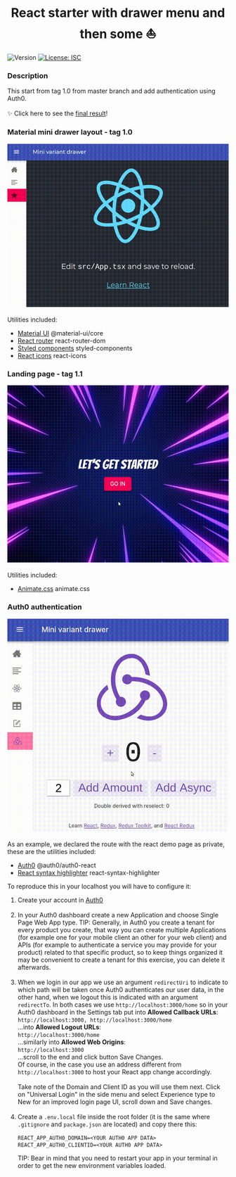 <h1 align="center">React starter with drawer menu and then some ⛵</h1>
<p>
  <img alt="Version" src="https://img.shields.io/badge/version-1.0.0-blue.svg?cacheSeconds=2592000" />
  <a href="#" target="_blank">
    <img alt="License: ISC" src="https://img.shields.io/badge/License-ISC-yellow.svg" />
  </a>
</p>

### Description

This start from tag 1.0 from master branch and add authentication using Auth0.<br /><br />
✨ Click here to see the <a href="https://5f715d2f84b7a40008e0ac3e--react-starter-s4nt14go.netlify.app" target="_blank">final result</a>! 
### Material mini drawer layout - tag 1.0<br />
![tag 1.0](./demo/tag1.gif)<br /><br />
Utilities included:
* [Material UI](https://material-ui.com) @material-ui/core
* [React router](https://reactrouter.com/web) react-router-dom
* [Styled components](https://styled-components.com) styled-components
* [React icons](https://react-icons.netlify.com) react-icons

### Landing page - tag 1.1<br />
![tag 1.1](./demo/tag1.1.gif)<br /><br />
Utilities included:
* [Animate.css](https://animate.style) animate.css

### Auth0 authentication<br />
![final](./demo/final.gif)<br /><br />
As an example, we declared the route with the react demo page as private, these are the utilities included:
* [Auth0](https://auth0.com) @auth0/auth0-react
* [React syntax highlighter](https://github.com/react-syntax-highlighter/react-syntax-highlighter) react-syntax-highlighter

To reproduce this in your localhost you will have to configure it:
1. Create your account in [Auth0](https://auth0.com)<br /><br />
1. In your Auth0 dashboard create a new Application and choose Single Page Web App type. TIP: Generally, in Auth0 you create a tenant for every product you create, that way you can create multiple Applications (for example one for your mobile client an other for your web client) and APIs (for example to authenticate a service you may provide for your product) related to that specific product, so to keep things organized it may be convenient to create a tenant for this exercise, you can delete it afterwards.<br /><br />
1. When we login in our app we use an argument `redirectUri` to indicate to which path will be taken once Auth0 authenticates our user data, in the other hand, 
when we logout this is indicated with an argument `redirectTo`. In both cases we use `http://localhost:3000/home` so in your Auth0 dashboard in the Settings tab put into **Allowed Callback URLs**:<br />
 `http://localhost:3000, http://localhost:3000/home`<br />
 ...into **Allowed Logout URLs**:<br />
 `http://localhost:3000/home`<br />
 ...similarly into **Allowed Web Origins**:<br /> 
  `http://localhost:3000`<br />
  ...scroll to the end and click button Save Changes.<br />
Of course, in the case you use an address different from `http://localhost:3000` to host your React app change accordingly.<br />  
Take note of the Domain and Client ID as you will use them next. Click on "Universal Login" in the side menu and select Experience type to New for an improved login page UI, scroll down and Save changes.<br /><br />
1. Create a `.env.local` file inside the root folder (it is the same where `.gitignore` and `package.json` are located) and copy there this:<br/>
    ```shell script
    REACT_APP_AUTH0_DOMAIN=<YOUR AUTH0 APP DATA>
    REACT_APP_AUTH0_CLIENTID=<YOUR AUTH0 APP DATA>
    ```
    TIP: Bear in mind that you need to restart your app in your terminal in order to get the new environment variables loaded.
